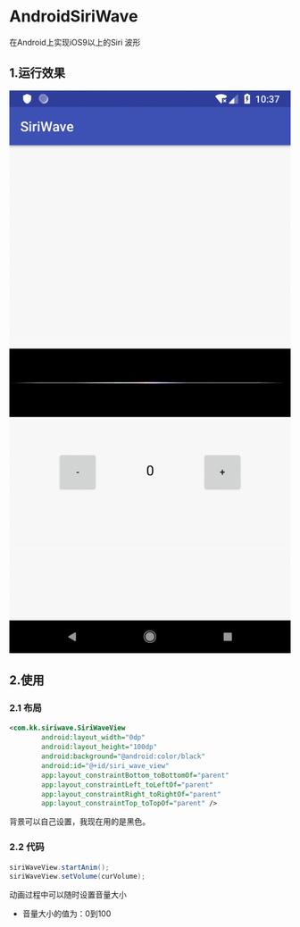 # AndroidSiriWave

在Android上实现iOS9以上的Siri 波形



## 1.运行效果

![siri](siri.gif)

## 2.使用

### 2.1 布局

```xml
<com.kk.siriwave.SiriWaveView
        android:layout_width="0dp"
        android:layout_height="100dp"
        android:background="@android:color/black"
        android:id="@+id/siri_wave_view"
        app:layout_constraintBottom_toBottomOf="parent"
        app:layout_constraintLeft_toLeftOf="parent"
        app:layout_constraintRight_toRightOf="parent"
        app:layout_constraintTop_toTopOf="parent" />
```

背景可以自己设置，我现在用的是黑色。

### 2.2 代码

```java
siriWaveView.startAnim();
siriWaveView.setVolume(curVolume);
```

动画过程中可以随时设置音量大小

* 音量大小的值为：0到100



